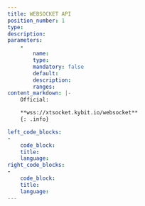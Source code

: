 ```yaml
---
title: WEBSOCKET API
position_number: 1
type:
description:
parameters:
    -
        name:
        type:
        mandatory: false
        default:
        description:
        ranges:
content_markdown: |-
    Official:

    **wss://xtsocket.kybit.io/websocket**
    {: .info}

left_code_blocks:
-
    code_block:
    title:
    language:
right_code_blocks:
-
    code_block:
    title:
    language:
---
```

